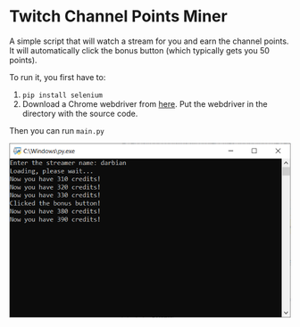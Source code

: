 # Twitch Channel Points Miner
A simple script that will watch a stream for you and earn the channel points.
It will automatically click the bonus button (which typically gets you 50 points).

To run it, you first have to:

1) `pip install selenium`
3) Download a Chrome webdriver from [here](https://chromedriver.chromium.org/downloads). Put the webdriver in the directory with the source code.

Then you can run `main.py`

![Screenshot](/screenshot.png?raw=true)
